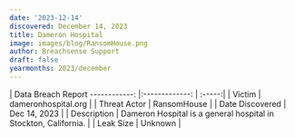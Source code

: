 ```yaml
---
date: '2023-12-14'
discovered: December 14, 2023
title: Dameron Hospital
image: images/blog/RansomHouse.png
author: Breachsense Support
draft: false
yearmonths: 2023/december
---
```



| Data Breach Report
------------:     |:-------------:    | :-----:|
| Victim      | dameronhospital.org      | 
| Threat Actor      | RansomHouse      | 
| Date Discovered      | Dec 14, 2023      | 
| Description      | Dameron Hospital is a general hospital in Stockton, California.      | 
| Leak Size      | Unknown      | 

